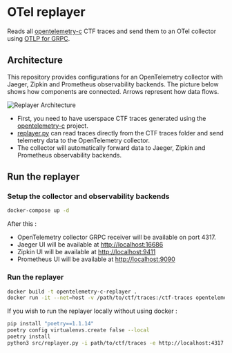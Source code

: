 # OTel replayer

Reads all [opentelemetry-c](https://github.com/dorsal-lab/opentelemetry-c) CTF traces and send them to an OTel collector using [OTLP for GRPC](https://opentelemetry.io/docs/reference/specification/protocol/exporter/).

## Architecture

This repository provides configurations for an OpenTelemetry collector with Jaeger, Zipkin and Prometheus observability backends.
The picture below shows how components are connected. Arrows represent how data flows.

![Replayer Architecture](architecture.png)

- First, you need to have userspace CTF traces generated using the [opentelemetry-c](https://github.com/dorsal-lab/opentelemetry-c) project.
- [replayer.py](src/replayer.py) can read traces directly from the CTF traces folder and send telemetry data to the OpenTelemetry collector.
- The collector will automatically forward data to Jaeger, Zipkin and Prometheus observability backends.

## Run the replayer

### Setup the collector and observability backends

```sh
docker-compose up -d
```

After this :

- OpenTelemetry collector GRPC receiver will be available on port 4317.
- Jaeger UI will be available at [http://localhost:16686](http://localhost:16686)
- Zipkin UI will be available at [http://localhost:9411](http://localhost:9411)
- Prometheus UI will be available at [http://localhost:9090](http://localhost:9090)

### Run the replayer

```sh
docker build -t opentelemetry-c-replayer .
docker run -it --net=host -v /path/to/ctf/traces:/ctf-traces opentelemetry-c-replayer -i /ctf-traces -e http://localhost:4317
```

If you wish to run the replayer locally without using docker :

```sh
pip install "poetry==1.1.14"
poetry config virtualenvs.create false --local
poetry install
python3 src/replayer.py -i path/to/ctf/traces -e http://localhost:4317
```
